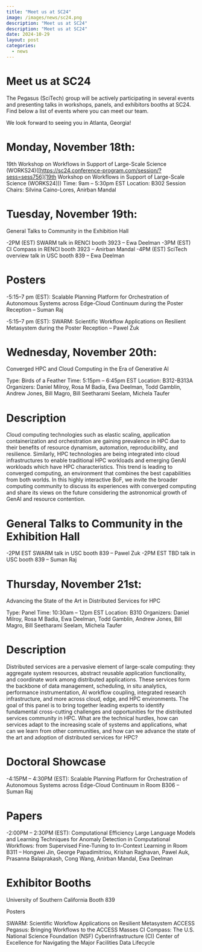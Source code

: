 ```yaml
---
title: "Meet us at SC24"
image: /images/news/sc24.png
description: "Meet us at SC24"
description: "Meet us at SC24"
date: 2024-10-29
layout: post
categories:
  - news
---
```


# Meet us at SC24

The Pegasus (SciTech) group will be actively participating in several events and 
presenting talks in workshops, panels, and exhibitors booths at SC24. Find below 
a list of events where you can meet our team.

We look forward to seeing you in Atlanta, Georgia!

# Monday, November 18th:
19th Workshop on Workflows in Support of Large-Scale Science (WORKS24)(<a href="[https://sc24.conference-program.com/session/?sess=sess756](https://sc24.conference-program.com/session/?sess=sess756)">[https://sc24.conference-program.com/session/?sess=sess756](19th Workshop on Workflows in Support of Large-Scale Science (WORKS24))</a>) 
Time: 9am – 5:30pm EST
Location: B302
Session Chairs: Silvina Caino-Lores, Anirban Mandal

# Tuesday, November 19th:
General Talks to Community in the Exhibition Hall

-2PM (EST) SWARM talk in RENCI booth 3923 – Ewa Deelman
-3PM (EST) CI Compass in RENCI booth 3923 – Anirban Mandal
-4PM (EST) SciTech overview talk in USC booth 839 – Ewa Deelman

# Posters

-5:15–7 pm (EST): Scalable Planning Platform for Orchestration of Autonomous Systems 
across Edge-Cloud Continuum during the Poster Reception – Suman Raj

-5:15–7 pm (EST): SWARM: Scientific Workflow Applications on 
Resilient Metasystem during the Poster Reception – Pawel Żuk

# Wednesday, November 20th:
Converged HPC and Cloud Computing in the Era of Generative Al

Type: Birds of a Feather
Time: 5:15pm – 6:45pm EST
Location: B312-B313A
Organizers: Daniel Milroy, Rosa M Badia, Ewa Deelman, Todd Gamblin, 
Andrew Jones, Bill Magro, Bill Seetharami Seelam, Michela Taufer

# Description

Cloud computing technologies such as elastic scaling, application 
containerization and orchestration are gaining prevalence in HPC due 
to their benefits of resource dynamism, automation, reproducibility, 
and resilience. Similarly, HPC technologies are being integrated into 
cloud infrastructures to enable traditional HPC workloads and emerging 
GenAI workloads which have HPC characteristics. This trend is leading to 
converged computing, an environment that combines the best capabilities 
from both worlds. In this highly interactive BoF, we invite the broader 
computing community to discuss its experiences with converged computing 
and share its views on the future considering the astronomical growth of 
GenAI and resource contention.

# General Talks to Community in the Exhibition Hall

-2PM EST SWARM talk in USC booth 839 – Pawel Zuk
-2PM EST TBD talk in USC booth 839 – Suman Raj

# Thursday, November 21st:
Advancing the State of the Art in Distributed Services for HPC

Type: Panel
Time: 10:30am – 12pm EST
Location: B310
Organizers: Daniel Milroy, Rosa M Badia, Ewa Deelman, Todd Gamblin, 
Andrew Jones, Bill Magro, Bill Seetharami Seelam, Michela Taufer

# Description

Distributed services are a pervasive element of large-scale computing: 
they aggregate system resources, abstract reusable application functionality, 
and coordinate work among distributed applications. These services form the 
backbone of data management, scheduling, in situ analytics, performance instrumentation, 
AI workflow coupling, integrated research infrastructure, and more across cloud, edge, 
and HPC environments. The goal of this panel is to bring together leading experts to 
identify fundamental cross-cutting challenges and opportunities for the distributed 
services community in HPC. What are the technical hurdles, how can services adapt to 
the increasing scale of systems and applications, what can we learn from other communities,
and how can we advance the state of the art and adoption of distributed services for HPC?

# Doctoral Showcase

-4:15PM – 4:30PM (EST): Scalable Planning Platform for Orchestration of Autonomous 
Systems across Edge-Cloud Continuum in Room B306 – Suman Raj

# Papers

-2:00PM – 2:30PM (EST): Computational Efficiency Large Language Models 
and Learning Techniques for Anomaly Detection in Computational Workflows: 
from Supervised Fine-Tuning to In-Context Learning in Room B311 – Hongwei Jin, 
George Papadimitriou, Krishan Raghavan, Pawel Auk, Prasanna Balaprakash, 
Cong Wang, Anirban Mandal, Ewa Deelman

# Exhibitor Booths
University of Southern California Booth 839

Posters

SWARM: Scientific Workflow Applications on Resilient Metasystem
ACCESS Pegasus: Bringing Workflows to the ACCESS Masses
CI Compass: The U.S. National Science Foundation (NSF) Cyberinfrastructure (CI) Center of Excellence for Navigating the Major Facilities Data Lifecycle
